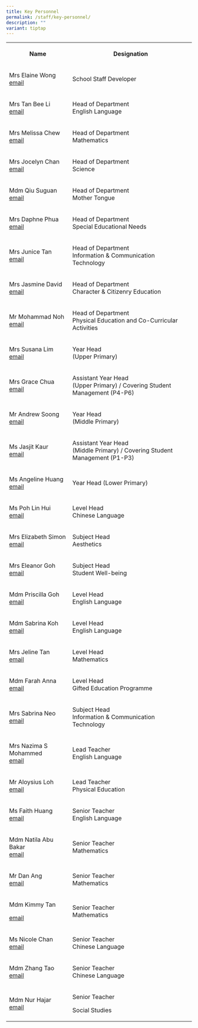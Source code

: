 ```yaml
---
title: Key Personnel
permalink: /staff/key-personnel/
description: ""
variant: tiptap
---
```

<table style="minWidth: 50px">
<colgroup>
<col>
<col>
</colgroup>
<tbody>
<tr>
<th rowspan="1" colspan="1">
<p><strong>Name</strong>
</p>
</th>
<th rowspan="1" colspan="1">
<p><strong>Designation</strong>
</p>
</th>
</tr>
<tr>
<td rowspan="1" colspan="1">
<p>Mrs Elaine Wong
<br><a href="mailto:lam_hui_ern_elaine@schools.gov.sg" rel="noopener noreferrer nofollow" target="_blank">email</a>
</p>
</td>
<td rowspan="1" colspan="1">
<p>School Staff Developer</p>
</td>
</tr>
<tr>
<td rowspan="1" colspan="1">
<p>Mrs Tan Bee Li
<br><a href="mailto:yeu_bee_li@schools.gov.sg" rel="noopener noreferrer nofollow" target="_blank">email</a>
</p>
</td>
<td rowspan="1" colspan="1">
<p>Head of Department
<br>English Language</p>
</td>
</tr>
<tr>
<td rowspan="1" colspan="1">
<p>Mrs Melissa Chew
<br><a href="mailto:ng_mei_paoo_melissa@schools.gov.sg" rel="noopener noreferrer nofollow" target="_blank">email</a>
</p>
</td>
<td rowspan="1" colspan="1">
<p>Head of Department
<br>Mathematics</p>
</td>
</tr>
<tr>
<td rowspan="1" colspan="1">
<p>Mrs Jocelyn Chan
<br><a href="mailto:lin_xiuqin@schools.gov.sg" rel="noopener noreferrer nofollow" target="_blank">email</a>
</p>
</td>
<td rowspan="1" colspan="1">
<p>Head of Department
<br>Science</p>
</td>
</tr>
<tr>
<td rowspan="1" colspan="1">
<p>Mdm Qiu Suguan
<br><a href="mailto:qiu_suguan@schools.gov.sg" rel="noopener noreferrer nofollow" target="_blank">email</a>
</p>
</td>
<td rowspan="1" colspan="1">
<p>Head of Department
<br>Mother Tongue</p>
</td>
</tr>
<tr>
<td rowspan="1" colspan="1">
<p>Mrs Daphne Phua
<br><a href="mailto:goh_siew_leng_daphne@schools.gov.sg" rel="noopener noreferrer nofollow" target="_blank">email</a>
</p>
</td>
<td rowspan="1" colspan="1">
<p>Head of Department
<br>Special Educational Needs</p>
</td>
</tr>
<tr>
<td rowspan="1" colspan="1">
<p>Mrs Junice Tan
<br><a href="mailto:teo_kwee_siang@schools.gov.sg" rel="noopener noreferrer nofollow" target="_blank">email</a>
</p>
</td>
<td rowspan="1" colspan="1">
<p>Head of Department
<br>Information &amp; Communication Technology</p>
</td>
</tr>
<tr>
<td rowspan="1" colspan="1">
<p>Mrs Jasmine David
<br><a href="mailto:lim_li_shi_jasmine@schools.gov.sg" rel="noopener noreferrer nofollow" target="_blank">email</a>
</p>
</td>
<td rowspan="1" colspan="1">
<p>Head of Department
<br>Character &amp; Citizenry Education</p>
</td>
</tr>
<tr>
<td rowspan="1" colspan="1">
<p>Mr Mohammad Noh
<br><a href="mailto:mohammad_noh_jaffri@schools.gov.sg" rel="noopener noreferrer nofollow" target="_blank">email</a>
</p>
</td>
<td rowspan="1" colspan="1">
<p>Head of Department
<br>Physical Education and Co-Curricular Activities</p>
</td>
</tr>
<tr>
<td rowspan="1" colspan="1">
<p>Mrs Susana Lim
<br><a href="mailto:lim_siok_fun_susana@schools.gov.sg" rel="noopener noreferrer nofollow" target="_blank">email</a>
</p>
</td>
<td rowspan="1" colspan="1">
<p>Year Head
<br>(Upper Primary)</p>
</td>
</tr>
<tr>
<td rowspan="1" colspan="1">
<p>Mrs Grace Chua
<br><a href="mailto:chua_wee_leng@schools.gov.sg" rel="noopener noreferrer nofollow" target="_blank">email</a>
</p>
</td>
<td rowspan="1" colspan="1">
<p>Assistant Year Head
<br>(Upper Primary) / Covering Student Management (P4-P6)</p>
</td>
</tr>
<tr>
<td rowspan="1" colspan="1">
<p>Mr Andrew Soong
<br><a href="mailto:soong_kheng_fah_andrew@schools.gov.sg" rel="noopener noreferrer nofollow" target="_blank">email</a>
</p>
</td>
<td rowspan="1" colspan="1">
<p>Year Head
<br>(Middle Primary)</p>
</td>
</tr>
<tr>
<td rowspan="1" colspan="1">
<p>Ms Jasjit Kaur
<br><a href="mailto:jasjit_kaur_ranjit_singh@schools.gov.sg" rel="noopener noreferrer nofollow" target="_blank">email</a>
</p>
</td>
<td rowspan="1" colspan="1">
<p>Assistant Year Head
<br>(Middle Primary) / Covering Student Management (P1-P3)</p>
</td>
</tr>
<tr>
<td rowspan="1" colspan="1">
<p>Ms Angeline Huang
<br><a href="mailto:angelina_huang@schools.gov.sg" rel="noopener noreferrer nofollow" target="_blank">email</a>
</p>
</td>
<td rowspan="1" colspan="1">
<p>Year Head (Lower Primary)</p>
</td>
</tr>
<tr>
<td rowspan="1" colspan="1">
<p>Ms Poh Lin Hui
<br><a href="mailto:poh_lin_hui@schools.gov.sg" rel="noopener noreferrer nofollow" target="_blank">email</a>
</p>
</td>
<td rowspan="1" colspan="1">
<p>Level Head
<br>Chinese Language</p>
</td>
</tr>
<tr>
<td rowspan="1" colspan="1">
<p>Mrs Elizabeth Simon
<br><a href="mailto:elizabeth_simon@schools.gov.sg" rel="noopener noreferrer nofollow" target="_blank">email</a>
</p>
</td>
<td rowspan="1" colspan="1">
<p>Subject Head
<br>Aesthetics</p>
</td>
</tr>
<tr>
<td rowspan="1" colspan="1">
<p>Mrs Eleanor Goh
<br><a href="mailto:eleanor_goh@schools.gov.sg" rel="noopener noreferrer nofollow" target="_blank">email</a>
</p>
</td>
<td rowspan="1" colspan="1">
<p>Subject Head
<br>Student Well-being</p>
</td>
</tr>
<tr>
<td rowspan="1" colspan="1">
<p>Mdm Priscilla Goh
<br><a href="mailto:goh_hwi_ping@schools.gov.sg" rel="noopener noreferrer nofollow" target="_blank">email</a>
</p>
</td>
<td rowspan="1" colspan="1">
<p>Level Head
<br>English Language</p>
</td>
</tr>
<tr>
<td rowspan="1" colspan="1">
<p>Mdm Sabrina Koh
<br><a href="mailto:koh_rui_en_sabrina@schools.gov.sg" rel="noopener noreferrer nofollow" target="_blank">email</a>
</p>
</td>
<td rowspan="1" colspan="1">
<p>Level Head
<br>English Language</p>
</td>
</tr>
<tr>
<td rowspan="1" colspan="1">
<p>Mrs Jeline Tan
<br><a href="mailto:ng_lay_yen_a@schools.gov.sg" rel="noopener noreferrer nofollow" target="_blank">email</a>
</p>
</td>
<td rowspan="1" colspan="1">
<p>Level Head
<br>Mathematics</p>
</td>
</tr>
<tr>
<td rowspan="1" colspan="1">
<p>Mdm Farah Anna
<br><a href="mailto:farah_anna_mohamed@schools.gov.sg" rel="noopener noreferrer nofollow" target="_blank">email</a>
</p>
</td>
<td rowspan="1" colspan="1">
<p>Level Head
<br>Gifted Education Programme</p>
</td>
</tr>
<tr>
<td rowspan="1" colspan="1">
<p>Mrs Sabrina Neo
<br><a href="mailto:seah_jia_fen_sabrina@schools.gov.sg" rel="noopener noreferrer nofollow" target="_blank">email</a>
</p>
</td>
<td rowspan="1" colspan="1">
<p>Subject Head
<br>Information &amp; Communication
<br>Technology</p>
</td>
</tr>
<tr>
<td rowspan="1" colspan="1">
<p>Mrs Nazima S Mohammed
<br><a href="mailto:nazima_shaik_mohammed@schools.gov.sg" rel="noopener noreferrer nofollow" target="_blank">email</a>
</p>
</td>
<td rowspan="1" colspan="1">
<p>Lead Teacher
<br>English Language</p>
</td>
</tr>
<tr>
<td rowspan="1" colspan="1">
<p>Mr Aloysius Loh
<br><a href="mailto:loh_yun_kong@schools.gov.sg" rel="noopener noreferrer nofollow" target="_blank">email</a>
</p>
</td>
<td rowspan="1" colspan="1">
<p>Lead Teacher
<br>Physical Education</p>
</td>
</tr>
<tr>
<td rowspan="1" colspan="1">
<p>Ms Faith Huang
<br><a href="mailto:huang_huiru_faith@schools.gov.sg" rel="noopener noreferrer nofollow" target="_blank">email</a>
</p>
</td>
<td rowspan="1" colspan="1">
<p>Senior Teacher
<br>English Language</p>
</td>
</tr>
<tr>
<td rowspan="1" colspan="1">
<p>Mdm Natila Abu Bakar
<br><a href="mailto:natila_abu_bakar@schools.gov.sg" rel="noopener noreferrer nofollow" target="_blank">email</a> 
<br>
</p>
</td>
<td rowspan="1" colspan="1">
<p>Senior Teacher
<br>Mathematics</p>
</td>
</tr>
<tr>
<td rowspan="1" colspan="1">
<p>Mr Dan Ang
<br><a href="mailto:ang_kah_eng@schools.gov.sg" rel="noopener noreferrer nofollow" target="_blank">email</a>
</p>
</td>
<td rowspan="1" colspan="1">
<p>Senior Teacher
<br>Mathematics</p>
</td>
</tr>
<tr>
<td rowspan="1" colspan="1">
<p>Mdm Kimmy Tan</p>
<p><a href="mailto:tan_sue_ling_kimmy@schools.gov.sg" rel="noopener noreferrer nofollow" target="_blank">email</a>
</p>
</td>
<td rowspan="1" colspan="1">
<p>Senior Teacher
<br>Mathematics</p>
</td>
</tr>
<tr>
<td rowspan="1" colspan="1">
<p>Ms Nicole Chan
<br><a href="mailto:nicole_chan_poh_wan@schools.gov.sg" rel="noopener noreferrer nofollow" target="_blank">email</a>
</p>
</td>
<td rowspan="1" colspan="1">
<p>Senior Teacher
<br>Chinese Language</p>
</td>
</tr>
<tr>
<td rowspan="1" colspan="1">
<p>Mdm Zhang Tao
<br><a href="mailto:zhang_tao@schools.gov.sg" rel="noopener noreferrer nofollow" target="_blank">email</a>
</p>
</td>
<td rowspan="1" colspan="1">
<p>Senior Teacher
<br>Chinese Language</p>
</td>
</tr>
<tr>
<td rowspan="1" colspan="1">
<p>Mdm Nur Hajar
<br><a href="mailto:nur_hajar_abdul_samad@schools.gov.sg" rel="noopener noreferrer nofollow" target="_blank">email</a>
</p>
</td>
<td rowspan="1" colspan="1">
<p>Senior Teacher</p>
<p>Social Studies</p>
</td>
</tr>
</tbody>
</table>
<p></p>